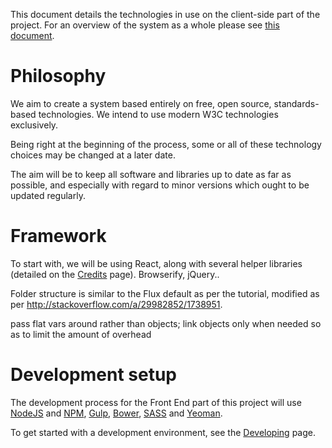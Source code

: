 This document details the technologies in use on the client-side part of the project. For an overview of the system as a whole please see [this document](../docs/SYSTEM.md).

# Philosophy

We aim to create a system based entirely on free, open source, standards-based technologies. We intend to use modern W3C technologies exclusively.

Being right at the beginning of the process, some or all of these technology choices may be changed at a later date.

The aim will be to keep all software and libraries up to date as far as possible, and especially with regard to minor versions which ought to be updated regularly.

# Framework

To start with, we will be using React, along with several helper libraries (detailed on the [Credits](../docs/CREDITS.md) page). Browserify, jQuery..

Folder structure is similar to the Flux default as per the tutorial, modified as per http://stackoverflow.com/a/29982852/1738951.

pass flat vars around rather than objects; link objects only when needed so as to limit the amount of overhead

# Development setup

The development process for the Front End part of this project will use [NodeJS](http://nodejs.org/) and [NPM](https://www.npmjs.com/), [Gulp](http://gulpjs.com/), [Bower](http://bower.io/), [SASS](http://sass-lang.com/) and [Yeoman](http://yeoman.io/).

To get started with a development environment, see the [Developing](../docs/DEVELOPING.md) page.
